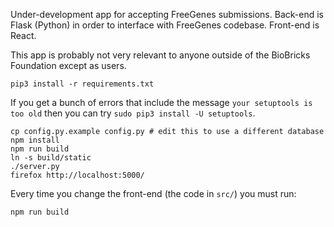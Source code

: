 
Under-development app for accepting FreeGenes submissions. Back-end is Flask (Python) in order to interface with FreeGenes codebase. Front-end is React.

This app is probably not very relevant to anyone outside of the BioBricks Foundation except as users.

```
pip3 install -r requirements.txt

```

If you get a bunch of errors that include the message `your setuptools is too old` then you can try `sudo pip3 install -U setuptools`.

```
cp config.py.example config.py # edit this to use a different database
npm install
npm run build
ln -s build/static
./server.py
firefox http://localhost:5000/
```

Every time you change the front-end (the code in `src/`) you must run:

```
npm run build
```